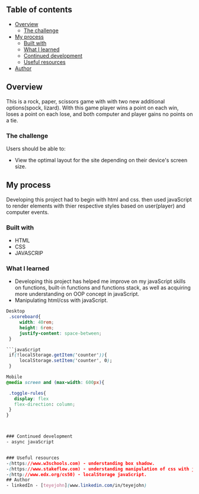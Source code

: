 ## Table of contents

- [Overview](#overview)
  - [The challenge](#the-challenge)
- [My process](#my-process)
  - [Built with](#built-with)
  - [What I learned](#what-i-learned)
  - [Continued development](#continued-development)
  - [Useful resources](#useful-resources)
- [Author](#author)

## Overview
This is a rock, paper, scissors game with with two new additional options(spock, lizard).
With this game player wins a point on each win, loses a point on each lose, and both computer and player gains no points on a tie.

### The challenge
Users should be able to:
- View the optimal layout for the site depending on their device's screen size.

## My process
Developing this project had to begin with html and css. then used javaScript to render elements with thier respective styles based on user(player) and computer events.

### Built with
- HTML
- CSS
- JAVASCRIP


### What I learned
- Developing this project has helped me improve on my javaScript skills on functions, built-in functions and functions stack, as well as acquiring more understanding on OOP concept in javaScript.
- Manipulating html/css with javaScript.


 ```CSS
Desktop
  .scoreboard{
      width: 40rem;
      height: 6rem;
      justify-content: space-between;
  }

```javaScript
  if(!localStorage.getItem('counter')){
      localStorage.setItem('counter', 0);
  }

Mobile
@media screen and (max-width: 600px){

  .toggle-rules{
    display: flex
    flex-direction: column;
  }
}



### Continued development
- async javaScript


### Useful resources
-(https://www.w3schools.com) - understanding box shadow.
-(https://www.stakeflow.com) - understanding manipulation of css with javaScript. 
-(http://www.edx.org/cs50) - localStorage javaScript.
## Author
- linkedIn - [teyejohn](www.linkedin.com/in/teyejohn)

